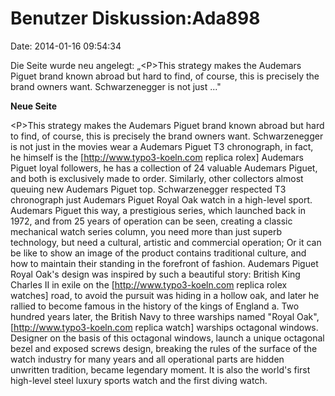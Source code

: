 Benutzer Diskussion:Ada898
==========================

Date: 2014-01-16 09:54:34

Die Seite wurde neu angelegt: „\<P\>This strategy makes the Audemars
Piguet brand known abroad but hard to find, of course, this is precisely
the brand owners want. Schwarzenegger is not just ..."

**Neue Seite**

<div>

\<P\>This strategy makes the Audemars Piguet brand known abroad but hard
to find, of course, this is precisely the brand owners want.
Schwarzenegger is not just in the movies wear a Audemars Piguet T3
chronograph, in fact, he himself is the \[http://www.typo3-koeln.com
replica rolex\] Audemars Piguet loyal followers, he has a collection of
24 valuable Audemars Piguet, and both is exclusively made to order.
Similarly, other collectors almost queuing new Audemars Piguet top.
Schwarzenegger respected T3 chronograph just Audemars Piguet Royal Oak
watch in a high-level sport. Audemars Piguet this way, a prestigious
series, which launched back in 1972, and from 25 years of operation can
be seen, creating a classic mechanical watch series column, you need
more than just superb technology, but need a cultural, artistic and
commercial operation; Or it can be like to show an image of the product
contains traditional culture, and how to maintain their standing in the
forefront of fashion. Audemars Piguet Royal Oak\'s design was inspired
by such a beautiful story: British King Charles II in exile on the
\[http://www.typo3-koeln.com replica rolex watches\] road, to avoid the
pursuit was hiding in a hollow oak, and later he rallied to become
famous in the history of the kings of England a. Two hundred years
later, the British Navy to three warships named \"Royal Oak\",
\[http://www.typo3-koeln.com replica watch\] warships octagonal windows.
Designer on the basis of this octagonal windows, launch a unique
octagonal bezel and exposed screws design, breaking the rules of the
surface of the watch industry for many years and all operational parts
are hidden unwritten tradition, became legendary moment. It is also the
world\'s first high-level steel luxury sports watch and the first diving
watch.

</div>
